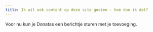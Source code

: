 ```yaml
---
title: Ik wil ook content op deze site gooien - hoe doe ik dat?
---
```


Voor nu kun je Donatas een berichtje sturen met je toevoeging.